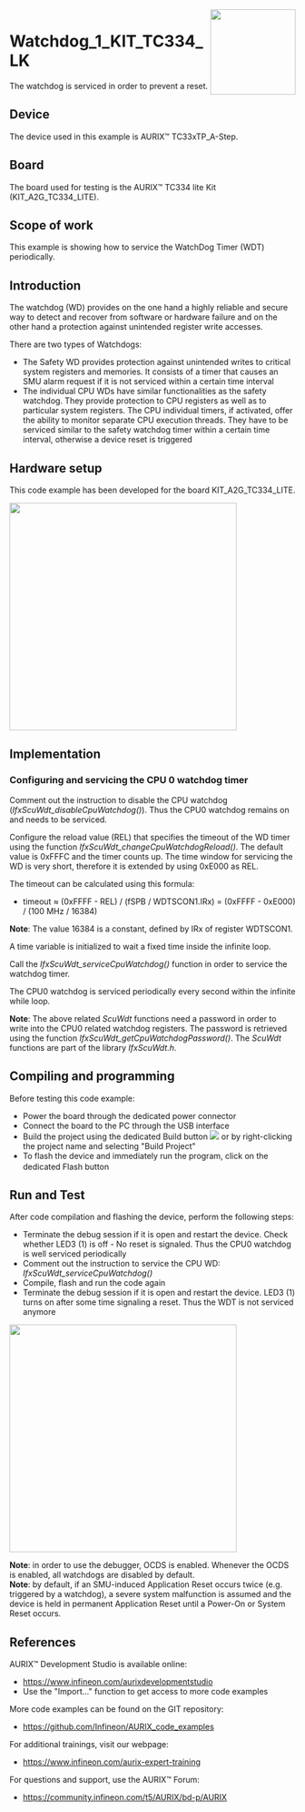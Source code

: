 <img src="./Images/IFX_LOGO_600.gif" align="right" width="150" />  

# Watchdog_1_KIT_TC334_LK
The watchdog is serviced in order to prevent a reset.

## Device  
The device used in this example is AURIX&trade; TC33xTP_A-Step.

## Board  
The board used for testing is the AURIX&trade; TC334 lite Kit (KIT_A2G_TC334_LITE).

## Scope of work  
This example is showing how to service the WatchDog Timer (WDT) periodically.

## Introduction  
The watchdog (WD) provides on the one hand a highly reliable and secure way to detect and recover from software or hardware failure and on the other hand a protection against unintended register write accesses. 

There are two types of Watchdogs:
- The Safety WD provides protection against unintended writes to critical system registers and memories. It consists of a timer that causes an SMU alarm request if it is not serviced within a certain time interval
- The individual CPU WDs have similar functionalities as the safety watchdog. They provide protection to CPU registers as well as to particular system registers. The CPU individual timers, if activated, offer the ability to monitor separate CPU execution threads. They have to be serviced similar to the safety watchdog timer within a certain time interval, otherwise a device reset is triggered

## Hardware setup  
This code example has been developed for the board KIT_A2G_TC334_LITE.

<img src="./Images/TC334_LITE_KIT_Top_View.png" width="400" />

## Implementation

### Configuring and servicing the CPU 0 watchdog timer
Comment out the instruction to disable the CPU watchdog (*IfxScuWdt_disableCpuWatchdog()*). Thus the CPU0 watchdog remains on and needs to be serviced.

Configure the reload value (REL) that specifies the timeout of the WD timer using the function *IfxScuWdt_changeCpuWatchdogReload()*. The default value is 0xFFFC and the timer counts up. The time window for servicing the WD is very short, therefore it is extended by using 0xE000 as REL.

The timeout can be calculated using this formula:
- timeout ≈ (0xFFFF - REL) / (fSPB / WDTSCON1.IRx) = (0xFFFF - 0xE000) / (100 MHz / 16384)

**Note**: The value 16384 is a constant, defined by IRx of register WDTSCON1.

A time variable is initialized to wait a fixed time inside the infinite loop.

Call the *IfxScuWdt_serviceCpuWatchdog()* function in order to service the watchdog timer.

The CPU0 watchdog is serviced periodically every second within the infinite while loop.

**Note**: The above related *ScuWdt* functions need a password in order to write into the CPU0 related watchdog registers. The password is retrieved using the function *IfxScuWdt_getCpuWatchdogPassword()*. The *ScuWdt* functions are part of the library *IfxScuWdt.h*.

## Compiling and programming  
Before testing this code example:  
- Power the board through the dedicated power connector
- Connect the board to the PC through the USB interface  
- Build the project using the dedicated Build button <img src="./Images/build_activeproj.gif" /> or by right-clicking the project name and selecting "Build Project"  
- To flash the device and immediately run the program, click on the dedicated Flash button <img src="./Images/Widget_Flash.png" width="16"/>

## Run and Test
After code compilation and flashing the device, perform the following steps:
- Terminate the debug session if it is open and restart the device. Check whether LED3 (1) is off - No reset is signaled. Thus the CPU0 watchdog is well serviced periodically
- Comment out the instruction to service the CPU WD: *IfxScuWdt_serviceCpuWatchdog()*
- Compile, flash and run the code again
- Terminate the debug session if it is open and restart the device. LED3 (1) turns on after some time signaling a reset. Thus the WDT is not serviced anymore

<img src="./Images/TC334_LITE_KIT_Top_View_Run_and_Test.png" width="400" />

**Note**: in order to use the debugger, OCDS is enabled. Whenever the OCDS is enabled, all watchdogs are disabled by default.  
**Note**: by default, if an SMU-induced Application Reset occurs twice (e.g. triggered by a watchdog), a severe system malfunction is assumed and the device is held in permanent Application Reset until a Power-On or System Reset occurs.

## References  

AURIX&trade; Development Studio is available online:  
- <https://www.infineon.com/aurixdevelopmentstudio>  
- Use the "Import..." function to get access to more code examples  

More code examples can be found on the GIT repository:  
- <https://github.com/Infineon/AURIX_code_examples>  

For additional trainings, visit our webpage:  
- <https://www.infineon.com/aurix-expert-training>  

For questions and support, use the AURIX&trade; Forum:  
- <https://community.infineon.com/t5/AURIX/bd-p/AURIX>  